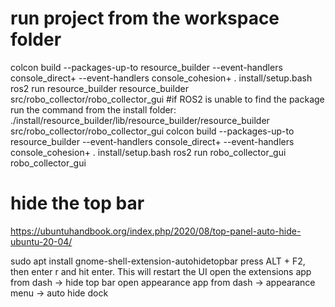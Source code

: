 # run project from the workspace folder

colcon build --packages-up-to resource_builder --event-handlers console_direct+ --event-handlers console_cohesion+
. install/setup.bash
ros2 run resource_builder resource_builder src/robo_collector/robo_collector_gui
#if ROS2 is unable to find the package run the command from the install folder:
./install/resource_builder/lib/resource_builder/resource_builder src/robo_collector/robo_collector_gui
colcon build --packages-up-to resource_builder --event-handlers console_direct+ --event-handlers console_cohesion+
. install/setup.bash
ros2 run robo_collector_gui robo_collector_gui


# hide the top bar
https://ubuntuhandbook.org/index.php/2020/08/top-panel-auto-hide-ubuntu-20-04/

sudo apt install gnome-shell-extension-autohidetopbar
press ALT + F2, then enter r and hit enter. This will restart the UI
open the extensions app from dash -> hide top bar
open appearance app from dash -> appearance menu -> auto hide dock